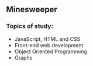 ## Minesweeper
### Topics of study:
- JavaScript, HTML and CSS
- Front-end web development
- Object Oriented Programming
- Graphs